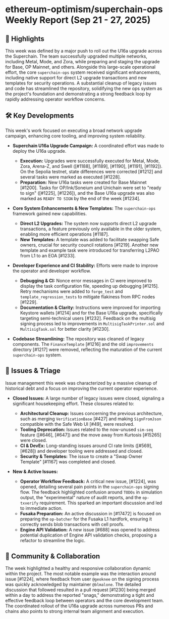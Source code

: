 # ethereum-optimism/superchain-ops Weekly Report (Sep 21 - 27, 2025)

## 🚀 Highlights
This week was defined by a major push to roll out the U16a upgrade across the Superchain. The team successfully upgraded multiple networks, including Metal, Mode, and Zora, while preparing and staging the upgrade for Base, OP Mainnet, and others. Alongside this large-scale operational effort, the core `superchain-ops` system received significant enhancements, including native support for direct L2 upgrade transactions and new templates for security operations. A substantial cleanup of legacy issues and code has streamlined the repository, solidifying the new ops system as the project's foundation and demonstrating a strong feedback loop by rapidly addressing operator workflow concerns.

## 🛠️ Key Developments
This week's work focused on executing a broad network upgrade campaign, enhancing core tooling, and improving system reliability.

- **Superchain U16a Upgrade Campaign:** A coordinated effort was made to deploy the U16a upgrade.
    - **Execution:** Upgrades were successfully executed for Metal, Mode, Zora, Arena-Z, and Swell ([#1188], [#1189], [#1190], [#1191], [#1192]). On the Sepolia testnet, state differences were corrected [#1212] and several tasks were marked as executed [#1228].
    - **Preparation:** New U16a tasks were created for Base Mainnet [#1200]. Tasks for OP/Ink/Soneium and Unichain were set to "ready to sign" ([#1225], [#1226]), and the Base U16a upgrade was also marked as `READY TO SIGN` by the end of the week [#1234].

- **Core System Enhancements & New Templates:** The `superchain-ops` framework gained new capabilities.
    - **Direct L2 Upgrades:** The system now supports direct L2 upgrade transactions, a feature previously only available in the older system, enabling more efficient operations [#1187].
    - **New Templates:** A template was added to facilitate swapping Safe owners, crucial for security council rotations [#1219]. Another new template and example task were introduced for transferring L2PAO from L1 to an EOA [#1233].

- **Developer Experience and CI Stability:** Efforts were made to improve the operator and developer workflow.
    - **Debugging & CI:** Nonce error messages in CI were improved to display the task configuration file, speeding up debugging [#1215]. Retry mechanisms were added to `forge_test` and `template_regression_tests` to mitigate flakiness from RPC nodes [#1229].
    - **Documentation & Clarity:** Instructions were improved for importing Keystore wallets [#1214] and for the Base U16a upgrade, specifically targeting semi-technical users [#1232]. Feedback on the multisig signing process led to improvements in `MultisigTaskPrinter.sol` and `MultisigTask.sol` for better clarity [#1230].

- **Codebase Streamlining:** The repository was cleaned of legacy components. The `FinanceTemplate` [#1216] and the old `improvements` directory [#1217] were removed, reflecting the maturation of the current `superchain-ops` system.

## 🐛 Issues & Triage
Issue management this week was characterized by a massive cleanup of historical debt and a focus on improving the current operator experience.

- **Closed Issues:** A large number of legacy issues were closed, signaling a significant housekeeping effort. These closures related to:
    - **Architectural Cleanup:** Issues concerning the previous architecture, such as merging `VerificationBase` [#427] and making `SignFromJson` compatible with the Safe Web UI [#49], were resolved.
    - **Tooling Deprecation:** Issues related to the now-unused `sim-seq` feature ([#646], [#647]) and the move away from Kurtosis [#15265] were closed.
    - **CI & DevEx:** Long-standing issues around CI rate limits ([#569], [#628]) and developer tooling were addressed and closed.
    - **Security & Templates:** The issue to create a "Swap Owner Template" [#1167] was completed and closed.

- **New & Active Issues:**
    - **Operator Workflow Feedback:** A critical new issue, [#1224], was opened, detailing several pain points in the `superchain-ops` signing flow. The feedback highlighted confusion around `TODOs` in simulation output, the "experimental" nature of audit reports, and the `op-txverify` requirement. This sparked an important discussion and led to immediate action.
    - **Fusaka Preparation:** An active discussion in [#17472] is focused on preparing the `op-batcher` for the Fusaka L1 hardfork, ensuring it correctly sends blob transactions with cell proofs.
    - **Engine API Validation:** A new issue [#688] was opened to address potential duplication of Engine API validation checks, proposing a refactor to streamline the logic.

## 💬 Community & Collaboration
The week highlighted a healthy and responsive collaboration dynamic within the project. The most notable example was the interaction around issue [#1224], where feedback from user `@geoknee` on the signing process was quickly acknowledged by maintainer `@blmalone`. The detailed discussion that followed resulted in a pull request [#1230] being merged within a day to address the reported "snags," demonstrating a tight and effective feedback loop between operators and the core development team. The coordinated rollout of the U16a upgrade across numerous PRs and chains also points to strong internal team alignment and execution.